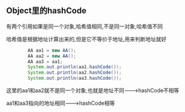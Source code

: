 ## Object里的hashCode

有两个引用如果是同一个对象,哈希值相同,不是同一对象,哈希值不同

哈希值是根据地址计算出来的,但是它不等价于地址,用来判断地址就好

```java
        AA aa1 = new AA();
        AA aa2 = new AA();
        AA aa3 = aa1;
        System.out.println(aa1.hashCode());
        System.out.println(aa2.hashCode());
        System.out.println(aa3.hashCode());
```

这里的aa1和aa2就不是同一个对象,也就是地址不同--->hashCode不相等

aa1和aa3指向的地址相同--->hashCode相等

